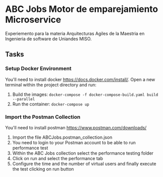 # ABC Jobs Motor de emparejamiento Microservice

Experiemento para la materia Arquitecturas Agiles de la Maestria en Ingenieria de software de Uniandes MISO.



## Tasks

### Setup Docker Environment
You'll need to install docker https://docs.docker.com/install/. Open a new terminal within the project directory and run:

1. Build the images: `docker-compose -f docker-compose-build.yaml build --parallel`
2. Run the container: `docker-compose up`

### Import the Postman Collection
You'll need to install postman https://www.postman.com/downloads/
1. Import the file ABCJobs.postman_collection.json
2. You need to login to your Postman account to be able to run performance test
3. Within the ABC Jobs collection select the performance testing folder
4. Click on run and select the performance tab
5. Configure the time and the number of virtual users and finally execute the test clicking on run button
